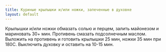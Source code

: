 ```yaml
---
title: Куриные крылышки и/или ножки, запеченные в духовке
layout: default
---
```

Крылышки и/или ножки обмазать солью и перцем,
залить майонезом и мариновать 30+ мин. Противень
смазать подсолнечным маслом. Выложить на противень
и готовить крылышки 25 мин, ножки 35 мин
при 180С. Выключить духовку и оставить
на 10-15 мин.
